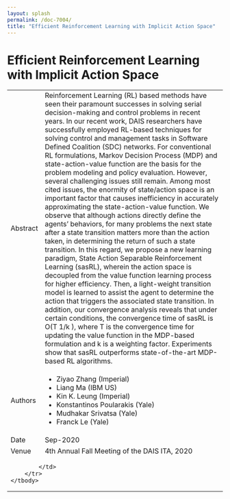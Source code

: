 ```yaml
---
layout: splash
permalink: /doc-7004/
title: "Efficient Reinforcement Learning with Implicit Action Space"
---
```


# Efficient Reinforcement Learning with Implicit Action Space  

<table>
    <tbody>
    <tr>
        <td>Abstract</td>
        <td>Reinforcement Learning (RL) based methods have seen their paramount successes in solving serial decision-making and control problems in recent years. In our recent work, DAIS researchers have successfully employed RL-based techniques for solving control and management tasks in Software Defined Coalition (SDC) networks. For conventional RL formulations, Markov Decision Process (MDP) and state-action-value function are the basis for the problem modeling and policy evaluation. However, several challenging issues still remain. Among most cited issues, the enormity of state/action space is an important factor that causes inefficiency in accurately approximating the state-action-value function. We observe that although actions directly define the agents’ behaviors, for many problems the next state after a state transition matters more than the action taken, in determining the return of such a state transition. In this regard, we propose a new learning paradigm, State Action Separable Reinforcement Learning (sasRL), wherein the action space is decoupled from the value function learning process for higher efficiency. Then, a light-weight transition model is learned to assist the agent to determine the action that triggers the associated state transition. In addition, our convergence analysis reveals that under certain conditions, the convergence time of sasRL is O(T 1/k ), where T is the convergence time for updating the value function in the MDP-based formulation and k is a weighting factor. Experiments show that sasRL outperforms state-of-the-art MDP-based RL algorithms.</td>
    </tr>
    <tr>
        <td>Authors</td>
        <td>
            <ul>
                <li>Ziyao Zhang (Imperial)</li>
                <li>Liang Ma (IBM US)</li>
                <li>Kin K. Leung (Imperial)</li>
                <li>Konstantinos Poularakis (Yale)</li>
                <li>Mudhakar Srivatsa (Yale)</li>
                <li>Franck Le (Yale)</li>
            </ul>
        </td>
    </tr>
    <tr>
        <td>Date</td>
        <td>Sep-2020</td>
    </tr>
    <tr>
        <td>Venue</td>
        <td>4th Annual Fall Meeting of the DAIS ITA, 2020</td>
    </tr>
        <tr>
            <td colspan="2">
                           
            </td>
        </tr>
    </tbody>
</table>
